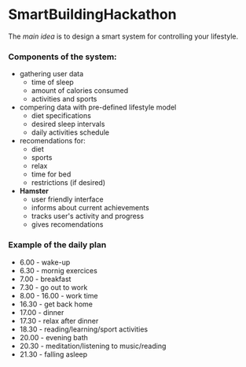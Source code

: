 # SmartBuildingHackathon

The *main idea* is to design a smart system for controlling your lifestyle.

### Components of the system:
- gathering user data
    + time of sleep
    + amount of calories consumed
    + activities and sports
- compering data with pre-defined lifestyle model
    + diet specifications
    + desired sleep intervals
    + daily activities schedule
- recomendations for:
    + diet
    + sports
    + relax
    + time for bed
    + restrictions (if desired)
- **Hamster**
    + user friendly interface
    + informs about current achievements
    + tracks user's activity and progress
    + gives recomendations

### Example of the daily plan
- 6.00 - wake-up
- 6.30 - mornig exercices
- 7.00 - breakfast
- 7.30 - go out to work
- 8.00 - 16.00 - work time
- 16.30 - get back home
- 17.00 - dinner
- 17.30 - relax after dinner 
- 18.30 - reading/learning/sport activities
- 20.00 - evening bath
- 20.30 - meditation/listening to music/reading
- 21.30 - falling asleep

